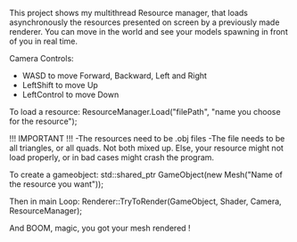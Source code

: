 This project shows my multithread Resource manager, that loads asynchronously the resources presented on screen by a previously made renderer.
You can move in the world and see your models spawning in front of you in real time.

Camera Controls:

- WASD to move Forward, Backward, Left and Right
- LeftShift to move Up
- LeftControl to move Down

To load a resource:
ResourceManager.Load("filePath", "name you choose for the resource");


!!! IMPORTANT !!!
-The resources need to be .obj files
-The file needs to be all triangles, or all quads. Not both mixed up. 
Else, your resource might not load properly, or in bad cases might crash the program.


To create a gameobject:
std::shared_ptr<Mesh> GameObject(new Mesh("Name of the resource you want"));

Then in main Loop:
Renderer::TryToRender(GameObject, Shader, Camera, ResourceManager);

And BOOM, magic, you got your mesh rendered !
